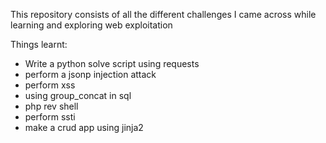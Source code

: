This repository consists of all the different challenges I came across while learning and exploring web exploitation

Things learnt:
* Write a python solve script using requests
* perform a jsonp injection attack
* perform xss
* using group_concat in sql
* php rev shell
* perform ssti
* make a crud app using jinja2 
